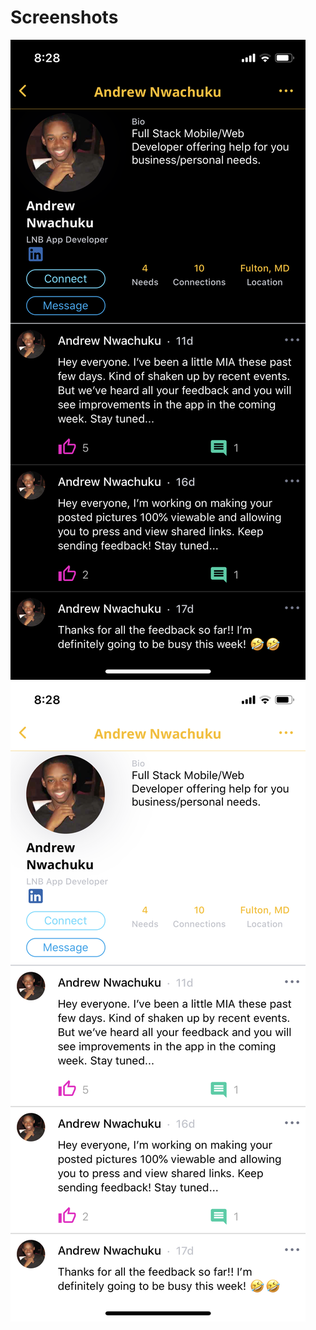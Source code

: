 
# Screenshots

<div>
    <img src="./screenshots/profile_dark.PNG">
    <img src="./screenshots/profile_light.PNG">
</div>